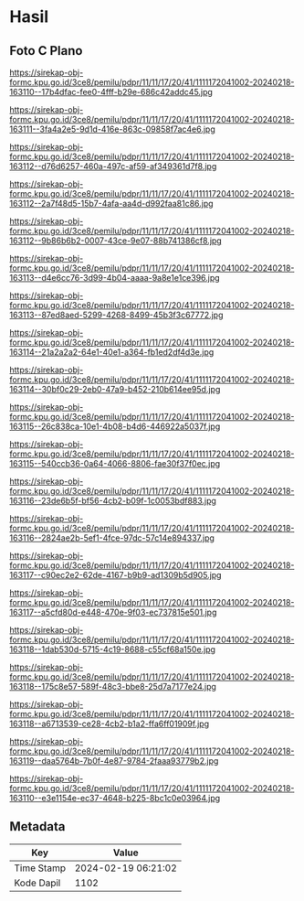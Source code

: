 # Hasil

## Foto C Plano

https://sirekap-obj-formc.kpu.go.id/3ce8/pemilu/pdpr/11/11/17/20/41/1111172041002-20240218-163110--17b4dfac-fee0-4fff-b29e-686c42addc45.jpg

https://sirekap-obj-formc.kpu.go.id/3ce8/pemilu/pdpr/11/11/17/20/41/1111172041002-20240218-163111--3fa4a2e5-9d1d-416e-863c-09858f7ac4e6.jpg

https://sirekap-obj-formc.kpu.go.id/3ce8/pemilu/pdpr/11/11/17/20/41/1111172041002-20240218-163112--d76d6257-460a-497c-af59-af349361d7f8.jpg

https://sirekap-obj-formc.kpu.go.id/3ce8/pemilu/pdpr/11/11/17/20/41/1111172041002-20240218-163112--2a7f48d5-15b7-4afa-aa4d-d992faa81c86.jpg

https://sirekap-obj-formc.kpu.go.id/3ce8/pemilu/pdpr/11/11/17/20/41/1111172041002-20240218-163112--9b86b6b2-0007-43ce-9e07-88b741386cf8.jpg

https://sirekap-obj-formc.kpu.go.id/3ce8/pemilu/pdpr/11/11/17/20/41/1111172041002-20240218-163113--d4e6cc76-3d99-4b04-aaaa-9a8e1e1ce396.jpg

https://sirekap-obj-formc.kpu.go.id/3ce8/pemilu/pdpr/11/11/17/20/41/1111172041002-20240218-163113--87ed8aed-5299-4268-8499-45b3f3c67772.jpg

https://sirekap-obj-formc.kpu.go.id/3ce8/pemilu/pdpr/11/11/17/20/41/1111172041002-20240218-163114--21a2a2a2-64e1-40e1-a364-fb1ed2df4d3e.jpg

https://sirekap-obj-formc.kpu.go.id/3ce8/pemilu/pdpr/11/11/17/20/41/1111172041002-20240218-163114--30bf0c29-2eb0-47a9-b452-210b614ee95d.jpg

https://sirekap-obj-formc.kpu.go.id/3ce8/pemilu/pdpr/11/11/17/20/41/1111172041002-20240218-163115--26c838ca-10e1-4b08-b4d6-446922a5037f.jpg

https://sirekap-obj-formc.kpu.go.id/3ce8/pemilu/pdpr/11/11/17/20/41/1111172041002-20240218-163115--540ccb36-0a64-4066-8806-fae30f37f0ec.jpg

https://sirekap-obj-formc.kpu.go.id/3ce8/pemilu/pdpr/11/11/17/20/41/1111172041002-20240218-163116--23de6b5f-bf56-4cb2-b09f-1c0053bdf883.jpg

https://sirekap-obj-formc.kpu.go.id/3ce8/pemilu/pdpr/11/11/17/20/41/1111172041002-20240218-163116--2824ae2b-5ef1-4fce-97dc-57c14e894337.jpg

https://sirekap-obj-formc.kpu.go.id/3ce8/pemilu/pdpr/11/11/17/20/41/1111172041002-20240218-163117--c90ec2e2-62de-4167-b9b9-ad1309b5d905.jpg

https://sirekap-obj-formc.kpu.go.id/3ce8/pemilu/pdpr/11/11/17/20/41/1111172041002-20240218-163117--a5cfd80d-e448-470e-9f03-ec737815e501.jpg

https://sirekap-obj-formc.kpu.go.id/3ce8/pemilu/pdpr/11/11/17/20/41/1111172041002-20240218-163118--1dab530d-5715-4c19-8688-c55cf68a150e.jpg

https://sirekap-obj-formc.kpu.go.id/3ce8/pemilu/pdpr/11/11/17/20/41/1111172041002-20240218-163118--175c8e57-589f-48c3-bbe8-25d7a7177e24.jpg

https://sirekap-obj-formc.kpu.go.id/3ce8/pemilu/pdpr/11/11/17/20/41/1111172041002-20240218-163118--a6713539-ce28-4cb2-b1a2-ffa6ff01909f.jpg

https://sirekap-obj-formc.kpu.go.id/3ce8/pemilu/pdpr/11/11/17/20/41/1111172041002-20240218-163119--daa5764b-7b0f-4e87-9784-2faaa93779b2.jpg

https://sirekap-obj-formc.kpu.go.id/3ce8/pemilu/pdpr/11/11/17/20/41/1111172041002-20240218-163110--e3e1154e-ec37-4648-b225-8bc1c0e03964.jpg


## Metadata

| Key        | Value               |
| ---------- | ------------------- |
| Time Stamp | 2024-02-19 06:21:02 |
| Kode Dapil | 1102                |



